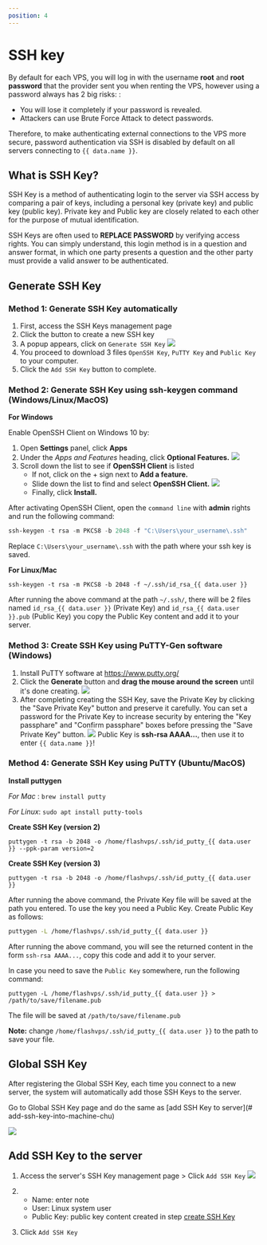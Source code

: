 ```yaml
---
position: 4
---
```


<script setup>
import { data } from '../../.vitepress/config.data.ts'
</script>

# SSH key

By default for each VPS, you will log in with the username **root** and **root password** that the provider sent you when renting the VPS, however using a password always has 2 big risks: :

-   You will lose it completely if your password is revealed.
-   Attackers can use Brute Force Attack to detect passwords.

Therefore, to make authenticating external connections to the VPS more secure, password authentication via SSH is disabled by default on all servers connecting to `{{ data.name }}`.

## What is SSH Key?

SSH Key is a method of authenticating login to the server via SSH access by comparing a pair of keys, including a personal key (private key) and public key (public key). Private key and Public key are closely related to each other for the purpose of mutual identification.

SSH Keys are often used to **REPLACE PASSWORD** by verifying access rights. You can simply understand, this login method is in a question and answer format, in which one party presents a question and the other party must provide a valid answer to be authenticated.

## Generate SSH Key

### Method 1: Generate SSH Key automatically

1. First, access the <a :href="data.url + '/user/ssh-keys'" target="_blank">SSH Keys management page</a>
2. Click the button to create a new SSH key
3. A popup appears, click on `Generate SSH Key`
   ![](<../../images/docs/vi/knowledge/ssh-keys/Screenshot 2024-04-23 at 12.20.04.png>)
4. You proceed to download 3 files `OpenSSH Key`, `PuTTY Key` and `Public Key` to your computer.
5. Click the `Add SSH Key` button to complete.

### Method 2: Generate SSH Key using ssh-keygen command (Windows/Linux/MacOS)

**For Windows**

Enable OpenSSH Client on Windows 10 by:

1. Open **Settings** panel, click **Apps**
2. Under the _Apps and Features_ heading, click **Optional Features.**
   ![](../../images/activate-ssh-key-windows.webp)
3. Scroll down the list to see if **OpenSSH Client** is listed
    - If not, click on the + sign next to **Add a feature.**
    - Slide down the list to find and select **OpenSSH Client.**
      ![](../../images/windows-optional-features.webp)
    - Finally, click **Install.**

After activating OpenSSH Client, open the `command line` with **admin** rights and run the following command:

```powershell
ssh-keygen -t rsa -m PKCS8 -b 2048 -f "C:\Users\your_username\.ssh"
```

Replace `C:\Users\your_username\.ssh` with the path where your ssh key is saved.

**For Linux/Mac**

```bash-vue
ssh-keygen -t rsa -m PKCS8 -b 2048 -f ~/.ssh/id_rsa_{{ data.user }}
```

After running the above command at the path `~/.ssh/`, there will be 2 files named `id_rsa_{{ data.user }}` (Private Key) and `id_rsa_{{ data.user }}.pub` (Public Key) you copy the Public Key content and add it to your server.

### Method 3: Create SSH Key using PuTTY-Gen software (Windows)

1. Install PuTTY software at https://www.putty.org/
2. Click the **Generate** button and **drag the mouse around the screen** until it's done creating.
   ![](../../images/puttygen-generate.jpg)
3. After completing creating the SSH Key, save the Private Key by clicking the "Save Private Key" button and preserve it carefully. You can set a password for the Private Key to increase security by entering the "Key passphare" and "Confirm passphare" boxes before pressing the "Save Private Key" button.
   ![](../../images/puttygen-aftergenerator.jpg)
   Public Key is **ssh-rsa AAAA...**, then use it to enter `{{ data.name }}`!

### Method 4: Generate SSH Key using PuTTY (Ubuntu/MacOS)

**Install puttygen**

_For Mac_ : `brew install putty`

_For Linux_: `sudo apt install putty-tools`

**Create SSH Key (version 2)**

```bash-vue
puttygen -t rsa -b 2048 -o /home/flashvps/.ssh/id_putty_{{ data.user }} --ppk-param version=2
```

**Create SSH Key (version 3)**

```bash-vue
puttygen -t rsa -b 2048 -o /home/flashvps/.ssh/id_putty_{{ data.user }}
```

After running the above command, the Private Key file will be saved at the path you entered. To use the key you need a Public Key. Create Public Key as follows:

```bash
puttygen -L /home/flashvps/.ssh/id_putty_{{ data.user }}
```

After running the above command, you will see the returned content in the form `ssh-rsa AAAA...`, copy this code and add it to your server.

In case you need to save the `Public Key` somewhere, run the following command:

```bash-vue
puttygen -L /home/flashvps/.ssh/id_putty_{{ data.user }} > /path/to/save/filename.pub
```

The file will be saved at `/path/to/save/filename.pub`

**Note:** change `/home/flashvps/.ssh/id_putty_{{ data.user }}` to the path to save your file.

## Global SSH Key

After registering the Global SSH Key, each time you connect to a new server, the system will automatically add those SSH Keys to the server.

Go to <a :href="data.url + '/user/ssh-keys'" target="_blank">Global SSH Key</a> page and do the same as [add SSH Key to server](# add-ssh-key-into-machine-chu)

![](<../../images/docs/vi/knowledge/ssh-keys/Screenshot 2024-04-23 at 14.29.21.png>)

## Add SSH Key to the server

1. Access the server's SSH Key management page > Click `Add SSH Key`
   ![](<../../images/docs/vi/knowledge/ssh-keys/Screenshot 2024-04-23 at 12.18.58.png>)

2.  - Name: enter note
    - User: Linux system user
    - Public Key: public key content created in step [create SSH Key](#create-ssh-key)

3. Click `Add SSH Key`
